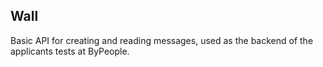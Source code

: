 ## Wall

Basic API for creating and reading messages, used as the backend of the applicants tests at ByPeople.
